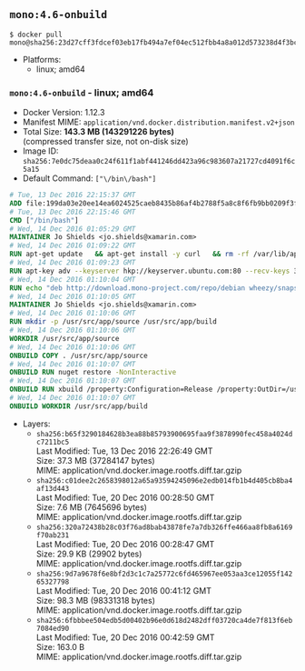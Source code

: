 ## `mono:4.6-onbuild`

```console
$ docker pull mono@sha256:23d27cff3fdcef03eb17fb494a7ef04ec512fbb4a8a012d573238d4f3bc572d5
```

-	Platforms:
	-	linux; amd64

### `mono:4.6-onbuild` - linux; amd64

-	Docker Version: 1.12.3
-	Manifest MIME: `application/vnd.docker.distribution.manifest.v2+json`
-	Total Size: **143.3 MB (143291226 bytes)**  
	(compressed transfer size, not on-disk size)
-	Image ID: `sha256:7e0dc75deaa0c24f611f1abf441246dd423a96c983607a21727cd4091f6c5a15`
-	Default Command: `["\/bin\/bash"]`

```dockerfile
# Tue, 13 Dec 2016 22:15:37 GMT
ADD file:199da03e20ee14ea6024525caeb8435b86af4b2788f5a8c8f6fb9bb0209f3fff in / 
# Tue, 13 Dec 2016 22:15:46 GMT
CMD ["/bin/bash"]
# Wed, 14 Dec 2016 01:05:29 GMT
MAINTAINER Jo Shields <jo.shields@xamarin.com>
# Wed, 14 Dec 2016 01:09:22 GMT
RUN apt-get update   && apt-get install -y curl   && rm -rf /var/lib/apt/lists/*
# Wed, 14 Dec 2016 01:09:23 GMT
RUN apt-key adv --keyserver hkp://keyserver.ubuntu.com:80 --recv-keys 3FA7E0328081BFF6A14DA29AA6A19B38D3D831EF
# Wed, 14 Dec 2016 01:10:04 GMT
RUN echo "deb http://download.mono-project.com/repo/debian wheezy/snapshots/4.6.2.7 main" > /etc/apt/sources.list.d/mono-xamarin.list   && apt-get update   && apt-get install -y binutils mono-devel ca-certificates-mono fsharp mono-vbnc nuget referenceassemblies-pcl   && rm -rf /var/lib/apt/lists/* /tmp/*
# Wed, 14 Dec 2016 01:10:05 GMT
MAINTAINER Jo Shields <jo.shields@xamarin.com>
# Wed, 14 Dec 2016 01:10:06 GMT
RUN mkdir -p /usr/src/app/source /usr/src/app/build
# Wed, 14 Dec 2016 01:10:06 GMT
WORKDIR /usr/src/app/source
# Wed, 14 Dec 2016 01:10:06 GMT
ONBUILD COPY . /usr/src/app/source
# Wed, 14 Dec 2016 01:10:07 GMT
ONBUILD RUN nuget restore -NonInteractive
# Wed, 14 Dec 2016 01:10:07 GMT
ONBUILD RUN xbuild /property:Configuration=Release /property:OutDir=/usr/src/app/build/
# Wed, 14 Dec 2016 01:10:07 GMT
ONBUILD WORKDIR /usr/src/app/build
```

-	Layers:
	-	`sha256:b65f3290184628b3ea88b85793900695faa9f3878990fec458a4024dc7211bc5`  
		Last Modified: Tue, 13 Dec 2016 22:26:49 GMT  
		Size: 37.3 MB (37284147 bytes)  
		MIME: application/vnd.docker.image.rootfs.diff.tar.gzip
	-	`sha256:c01dee2c2658398012a65a93594245096e2edb014fb1b4d405cb8ba4af13d443`  
		Last Modified: Tue, 20 Dec 2016 00:28:50 GMT  
		Size: 7.6 MB (7645696 bytes)  
		MIME: application/vnd.docker.image.rootfs.diff.tar.gzip
	-	`sha256:320a72438b28c03f76ad8bab43878fe7a7db326ffe466aa8fb8a6169f70ab231`  
		Last Modified: Tue, 20 Dec 2016 00:28:47 GMT  
		Size: 29.9 KB (29902 bytes)  
		MIME: application/vnd.docker.image.rootfs.diff.tar.gzip
	-	`sha256:9d7a9678f6e8bf2d3c1c7a25772c6fd465967ee053aa3ce12055f14265327798`  
		Last Modified: Tue, 20 Dec 2016 00:41:12 GMT  
		Size: 98.3 MB (98331318 bytes)  
		MIME: application/vnd.docker.image.rootfs.diff.tar.gzip
	-	`sha256:6fbbbee504edb5d00402b96e0d618d2482dff03720ca4de7f813f6eb7084ed90`  
		Last Modified: Tue, 20 Dec 2016 00:42:59 GMT  
		Size: 163.0 B  
		MIME: application/vnd.docker.image.rootfs.diff.tar.gzip
